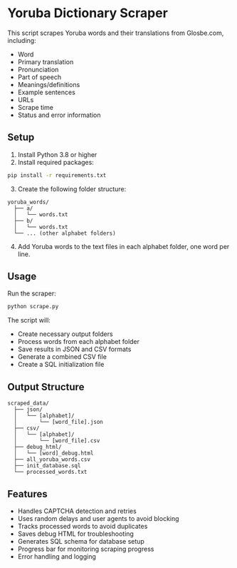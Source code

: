 # Yoruba Dictionary Scraper

This script scrapes Yoruba words and their translations from Glosbe.com, including:
- Word
- Primary translation
- Pronunciation
- Part of speech
- Meanings/definitions
- Example sentences
- URLs
- Scrape time
- Status and error information

## Setup

1. Install Python 3.8 or higher
2. Install required packages:
```bash
pip install -r requirements.txt
```

3. Create the following folder structure:
```
yoruba_words/
  ├── a/
  │   └── words.txt
  ├── b/
  │   └── words.txt
  └── ... (other alphabet folders)
```

4. Add Yoruba words to the text files in each alphabet folder, one word per line.

## Usage

Run the scraper:
```bash
python scrape.py
```

The script will:
- Create necessary output folders
- Process words from each alphabet folder
- Save results in JSON and CSV formats
- Generate a combined CSV file
- Create a SQL initialization file

## Output Structure

```
scraped_data/
  ├── json/
  │   └── [alphabet]/
  │       └── [word_file].json
  ├── csv/
  │   └── [alphabet]/
  │       └── [word_file].csv
  ├── debug_html/
  │   └── [word]_debug.html
  ├── all_yoruba_words.csv
  ├── init_database.sql
  └── processed_words.txt
```

## Features

- Handles CAPTCHA detection and retries
- Uses random delays and user agents to avoid blocking
- Tracks processed words to avoid duplicates
- Saves debug HTML for troubleshooting
- Generates SQL schema for database setup
- Progress bar for monitoring scraping progress
- Error handling and logging 